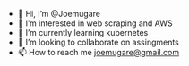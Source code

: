 - 👋 Hi, I’m @Joemugare
- 👀 I’m interested in web scraping and AWS
- 🌱 I’m currently learning kubernetes
- 💞️ I’m looking to collaborate on assingments
- 📫 How to reach me joemugare@gmail.com

<!---
Joemugare/Joemugare is a ✨ special ✨ repository because its `README.md` (this file) appears on your GitHub profile.
You can click the Preview link to take a look at your changes.
--->
